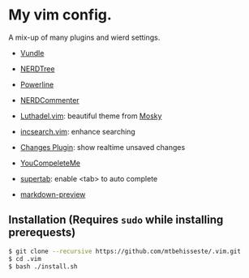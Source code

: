 # My vim config.
A mix-up of many plugins and wierd settings.

- [Vundle](https://github.com/VundleVim/Vundle.vim)

- [NERDTree](https://github.com/scrooloose/nerdtree)

- [Powerline](https://github.com/powerline/powerline)

- [NERDCommenter](https://github.com/scrooloose/nerdcommenter)

- [Luthadel.vim](https://github.com/moskytw/luthadel.vim): beautiful theme from [Mosky](https://github.com/moskytw)

- [incsearch.vim](https://github.com/haya14busa/incsearch.vim): enhance searching

- [Changes Plugin](https://github.com/chrisbra/changesPlugin): show realtime unsaved changes

- [YouCompeleteMe](https://github.com/ycm-core/YouCompleteMe)

- [supertab](https://github.com/ervandew/supertab): enable &lt;tab&gt; to auto complete

- [markdown-preview](https://github.com/iamcco/markdown-preview.vim) 

## Installation (Requires `sudo` while installing prerequests)
```bash 
$ git clone --recursive https://github.com/mtbehisseste/.vim.git
$ cd .vim
$ bash ./install.sh
```
